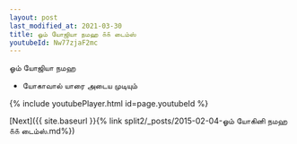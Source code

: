 ```yaml
---
layout: post
last_modified_at: 2021-03-30
title: ஓம் யோஜியா நமஹ ௧௧ டைம்ஸ்
youtubeId: Nw77zjaF2mc
---
```

 
 
 ஓம் யோஜியா நமஹ  
 
 -  யோகாவால் யாரை அடைய முடியும் 
 
  
 
  
 
 
 
 
 
 


{% include youtubePlayer.html id=page.youtubeId %}
 
[Next]({{ site.baseurl }}{% link  split2/_posts/2015-02-04-ஓம் யோகினி நமஹ ௧௧ டைம்ஸ்.md%})
 
